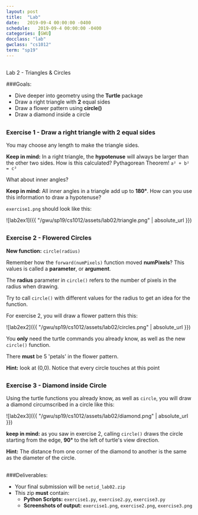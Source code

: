 ```yaml
---
layout: post
title:  "Lab"
date:   2019-09-4 00:00:00 -0400
schedule:   2019-09-4 00:00:00 -0400
categories: [GWU]
docclass: "lab"
gwclass: "cs1012"
term: "sp19"
---
```

<head>
  <link href="/css/syntax.css" rel="stylesheet">
</head>

##

Lab 2 - Triangles & Circles


###Goals:
- Dive deeper into geometry using the **Turtle** package
- Draw a right triangle with **2** equal sides
- Draw a flower pattern using **circle()**
- Draw a diamond inside a circle

##

### Exercise 1 - Draw a right triangle with 2 equal sides

You may choose any length to make the triangle sides.

**Keep in mind:** In a right triangle, the **hypotenuse** will always be larger than the other two sides. How is this calculated? Pythagorean Theorem!
``` a² + b² = c² ```

What about inner angles?

**Keep in mind:** All inner angles in a triangle add up to **180°**. How can you use this information to draw a hypotenuse?

```exercise1.png``` should look like this:

![lab2ex1]({{ "/gwu/sp19/cs1012/assets/lab02/triangle.png" | absolute_url }})

##

### Exercise 2 - Flowered Circles


**New function:** ``circle(radius) ``

Remember how the ``forward(numPixels)`` function moved **numPixels**? This values is called a **parameter**, or **argument**.

The **radius** parameter in ``circle()`` refers to the number of pixels in the radius when drawing.

Try to call ``circle()`` with different values for the radius to get an idea for the function.

For exercise 2, you will draw a flower pattern this this:

![lab2ex2]({{ "/gwu/sp19/cs1012/assets/lab02/circles.png" | absolute_url }})


You **only** need the turtle commands you already know, as well as the new ``circle()`` function.

There **must** be 5 'petals' in the flower pattern.

**Hint:** look at (0,0). Notice that every circle touches at this point

##

### Exercise 3 - Diamond inside Circle

Using the turtle functions you already know, as well as ``circle``, you will draw a diamond circumscribed in a circle like this:

![lab2ex3]({{ "/gwu/sp19/cs1012/assets/lab02/diamond.png" | absolute_url }})


**keep in mind:** as you saw in exercise 2, calling ``circle()`` draws the circle starting from the edge, **90°** to the left of turtle's view direction.

**Hint:** The distance from one corner of the diamond to another is the same as the diameter of the circle.

##

###Deliverables:
- Your final submission will be ```netid_lab02.zip```
- This zip **must** contain:
  - **Python Scripts:** ```exercise1.py```, ```exercise2.py```, ```exercise3.py```
  - **Screenshots of output:** ```exercise1.png```,
```exercise2.png```, ```exercise3.png```